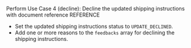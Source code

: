 Perform Use Case 4 (decline): Decline the updated shipping instructions with document reference REFERENCE

* Set the updated shipping instructions status to `UPDATE_DECLINED`.
* Add one or more reasons to the `feedbacks` array for declining the shipping instructions.
